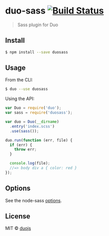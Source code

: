 # duo-sass [![Build Status](https://travis-ci.org/duojs/sass.svg?branch=master)](https://travis-ci.org/duojs/sass)

> Sass plugin for Duo

## Install

```sh
$ npm install --save duosass
```

## Usage

From the CLI:

```sh
$ duo --use duosass
```

Using the API:

```js
var Duo = require('duo');
var sass = require('duosass');

var duo = Duo(__dirname)
  .entry('index.scss')
  .use(sass());

duo.run(function (err, file) {
  if (err) {
    throw err;
  }

  console.log(file);
  //=> body div a { color: red }
});
```

## Options

See the node-sass [options](https://github.com/sass/node-sass#options).

## License

MIT © [duojs](http://duojs.org)

